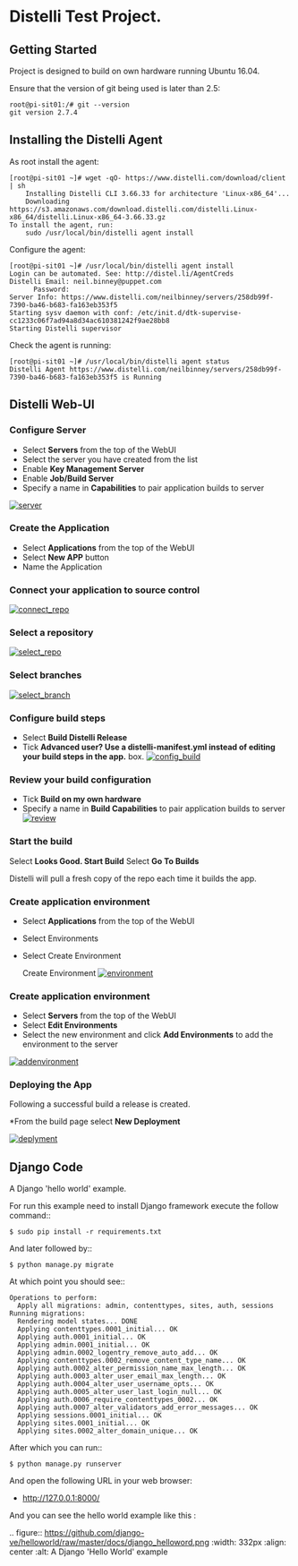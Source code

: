 # Distelli Test Project.

## Getting Started

Project is designed to build on own hardware running Ubuntu 16.04.  

Ensure that the version of git being used is later than 2.5:

```
root@pi-sit01:/# git --version
git version 2.7.4
```

## Installing the Distelli Agent

As root install the agent:

```
[root@pi-sit01 ~]# wget -qO- https://www.distelli.com/download/client | sh
    Installing Distelli CLI 3.66.33 for architecture 'Linux-x86_64'...
    Downloading https://s3.amazonaws.com/download.distelli.com/distelli.Linux-x86_64/distelli.Linux-x86_64-3.66.33.gz
To install the agent, run:
    sudo /usr/local/bin/distelli agent install
```

Configure the agent:

```
[root@pi-sit01 ~]# /usr/local/bin/distelli agent install
Login can be automated. See: http://distel.li/AgentCreds
Distelli Email: neil.binney@puppet.com
      Password:
Server Info: https://www.distelli.com/neilbinney/servers/258db99f-7390-ba46-b683-fa163eb353f5
Starting sysv daemon with conf:	/etc/init.d/dtk-supervise-cc1233c06f7ad94a8d34ac610381242f9ae28bb8
Starting Distelli supervisor
```

Check the agent is running:

```
[root@pi-sit01 ~]# /usr/local/bin/distelli agent status
Distelli Agent https://www.distelli.com/neilbinney/servers/258db99f-7390-ba46-b683-fa163eb353f5 is Running
```

## Distelli Web-UI

###  Configure Server

* Select **Servers** from the top of the WebUI
* Select the server you have created from the list
* Enable **Key Management Server**
* Enable **Job/Build Server**
* Specify a name in **Capabilities** to pair application builds to server 

[![server](https://github.com/neilbinney/helloworld/raw/screenshots/screenshots/server.png)](#features)



### Create the Application

* Select **Applications** from the top of the WebUI
* Select **New APP** button
* Name the Application

### Connect your application to source control

[![connect_repo](https://github.com/neilbinney/helloworld/raw/screenshots/screenshots/connect_repo.png)](#features)

### Select a repository

[![select_repo](https://github.com/neilbinney/helloworld/raw/screenshots/screenshots/select_repo.png)](#features)
### Select branches

[![select_branch](https://github.com/neilbinney/helloworld/raw/screenshots/screenshots/select_branch.png)](#features)
### Configure build steps
* Select **Build Distelli Release**
* Tick **Advanced user? Use a distelli-manifest.yml instead of editing your build steps in the app.** box.
[![config_build](https://github.com/neilbinney/helloworld/raw/screenshots/screenshots/config_build.png)](#features)
### Review your build configuration
* Tick **Build on my own hardware**
* Specify a name in **Build Capabilities** to pair application builds to server
[![review](https://github.com/neilbinney/helloworld/raw/screenshots/screenshots/review.png)](#features)
### Start the build
Select **Looks Good.  Start Build**
Select **Go To Builds**

Distelli will pull a fresh copy of the repo each time it builds the app.

### Create application environment

* Select **Applications** from the top of the WebUI
* Select Environments
* Select Create Environment

  Create Environment
[![environment](https://github.com/neilbinney/helloworld/raw/screenshots/screenshots/environment.png)](#features)
### Create application environment

* Select **Servers** from the top of the WebUI
* Select **Edit Environments**
* Select the new environment and click **Add Environments** to add the environment to the server

[![addenvironment](https://github.com/neilbinney/helloworld/raw/screenshots/screenshots/addenvironment.png)](#features)
###  Deploying the App
Following a successful build a release is created.

*From the build page select **New Deployment**


[![deplyment](https://github.com/neilbinney/helloworld/raw/screenshots/screenshots/deploy.png)](#features)

## Django Code

A Django 'hello world' example.

For run this example need to install Django
framework execute the follow command::

    $ sudo pip install -r requirements.txt

And later followed by::

    $ python manage.py migrate

At which point you should see::

    Operations to perform:
      Apply all migrations: admin, contenttypes, sites, auth, sessions
    Running migrations:
      Rendering model states... DONE
      Applying contenttypes.0001_initial... OK
      Applying auth.0001_initial... OK
      Applying admin.0001_initial... OK
      Applying admin.0002_logentry_remove_auto_add... OK
      Applying contenttypes.0002_remove_content_type_name... OK
      Applying auth.0002_alter_permission_name_max_length... OK
      Applying auth.0003_alter_user_email_max_length... OK
      Applying auth.0004_alter_user_username_opts... OK
      Applying auth.0005_alter_user_last_login_null... OK
      Applying auth.0006_require_contenttypes_0002... OK
      Applying auth.0007_alter_validators_add_error_messages... OK
      Applying sessions.0001_initial... OK
      Applying sites.0001_initial... OK
      Applying sites.0002_alter_domain_unique... OK

After which you can run::

    $ python manage.py runserver

And open the following URL in your web browser:

 - http://127.0.0.1:8000/

And you can see the hello world example like this :

.. figure:: https://github.com/django-ve/helloworld/raw/master/docs/django_helloword.png
   :width: 332px
   :align: center
   :alt: A Django 'Hello World' example


